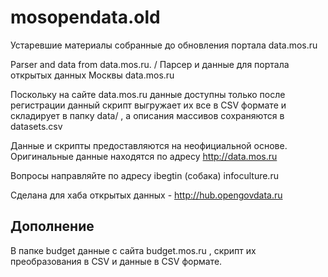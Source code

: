 mosopendata.old
===========

Устаревшие материалы собранные до обновления портала data.mos.ru

Parser and data from data.mos.ru. / Парсер и данные для портала открытых данных Москвы data.mos.ru

Поскольку на сайте data.mos.ru данные доступны только после регистрации данный скрипт выгружает их все в CSV формате и
складирует в папку data/ , а описания массивов сохраняются в datasets.csv

Данные и скрипты предоставляются на неофициальной основе.
Оригинальные данные находятся по адресу http://data.mos.ru

Вопросы направляйте по адресу ibegtin (собака) infoculture.ru

Сделана для хаба открытых данных - http://hub.opengovdata.ru


Дополнение
---
В папке budget данные с сайта budget.mos.ru , скрипт их преобразования в CSV и данные в CSV формате.